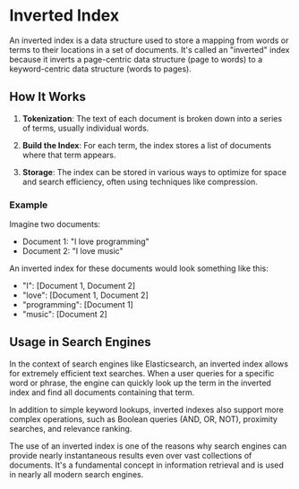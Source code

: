 # Inverted Index

An inverted index is a data structure used to store a mapping from words or terms to their locations in a set of documents. It's called an "inverted" index because it inverts a page-centric data structure (page to words) to a keyword-centric data structure (words to pages).

## How It Works

1. **Tokenization**: The text of each document is broken down into a series of terms, usually individual words.

2. **Build the Index**: For each term, the index stores a list of documents where that term appears. 

3. **Storage**: The index can be stored in various ways to optimize for space and search efficiency, often using techniques like compression.

### Example

Imagine two documents:

- Document 1: "I love programming"
- Document 2: "I love music"

An inverted index for these documents would look something like this:

- "I": [Document 1, Document 2]
- "love": [Document 1, Document 2]
- "programming": [Document 1]
- "music": [Document 2]

## Usage in Search Engines

In the context of search engines like Elasticsearch, an inverted index allows for extremely efficient text searches. When a user queries for a specific word or phrase, the engine can quickly look up the term in the inverted index and find all documents containing that term.

In addition to simple keyword lookups, inverted indexes also support more complex operations, such as Boolean queries (AND, OR, NOT), proximity searches, and relevance ranking.

The use of an inverted index is one of the reasons why search engines can provide nearly instantaneous results even over vast collections of documents. It's a fundamental concept in information retrieval and is used in nearly all modern search engines.
